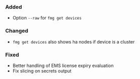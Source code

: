 ### Added

- Option `--raw` for `fmg get devices`

### Changed

- `fmg get devices` also shows ha nodes if device is a cluster

### Fixed

- Better handling of EMS license expiry evaluation
- Fix slicing on secrets output
